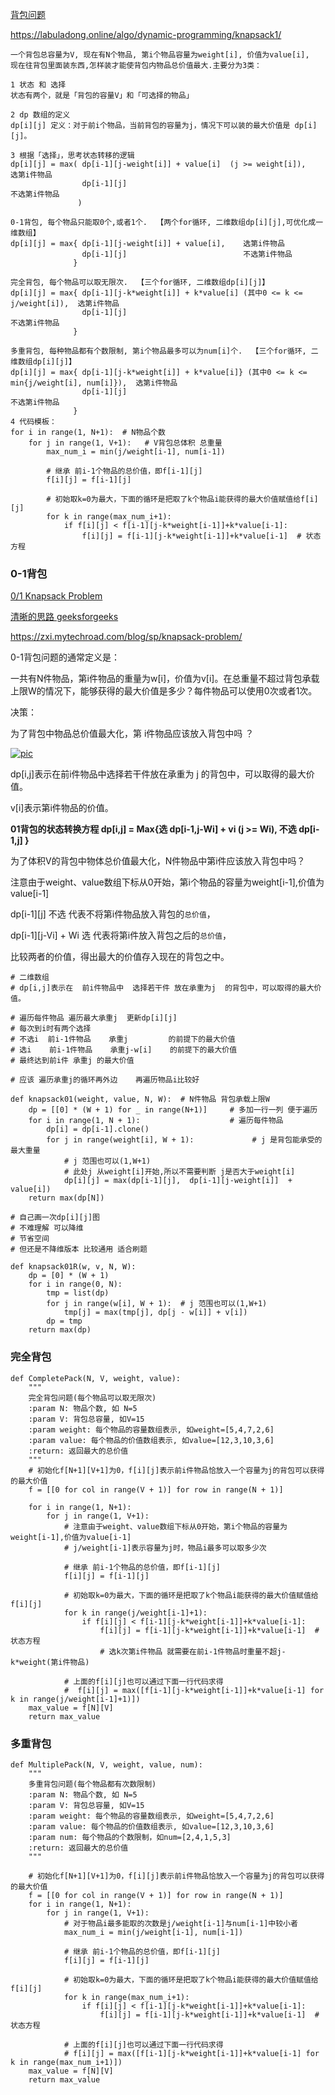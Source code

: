 [背包问题](https://blog.csdn.net/huanghaocs/article/details/77920358)

https://labuladong.online/algo/dynamic-programming/knapsack1/

```
一个背包总容量为V, 现在有N个物品, 第i个物品容量为weight[i], 价值为value[i], 
现在往背包里面装东西,怎样装才能使背包内物品总价值最大.主要分为3类：

1 状态 和 选择
状态有两个，就是「背包的容量V」和「可选择的物品」

2 dp 数组的定义
dp[i][j] 定义：对于前i个物品，当前背包的容量为j，情况下可以装的最大价值是 dp[i][j]。

3 根据「选择」，思考状态转移的逻辑
dp[i][j] = max( dp[i-1][j-weight[i]] + value[i]  (j >= weight[i]),     选第i件物品
                dp[i-1][j]                                             不选第i件物品
               )

0-1背包, 每个物品只能取0个,或者1个.  【两个for循环, 二维数组dp[i][j],可优化成一维数组】
dp[i][j] = max{ dp[i-1][j-weight[i]] + value[i],    选第i件物品
                dp[i-1][j]                          不选第i件物品
              }

完全背包, 每个物品可以取无限次.  【三个for循环, 二维数组dp[i][j]】
dp[i][j] = max{ dp[i-1][j-k*weight[i]] + k*value[i] (其中0 <= k <= j/weight[i]),  选第i件物品
                dp[i-1][j]                                                        不选第i件物品
              }

多重背包, 每种物品都有个数限制, 第i个物品最多可以为num[i]个.  【三个for循环, 二维数组dp[i][j]】
dp[i][j] = max{ dp[i-1][j-k*weight[i]] + k*value[i]} (其中0 <= k <= min{j/weight[i], num[i]}),  选第i件物品
                dp[i-1][j]                                                                      不选第i件物品
              }
4 代码模板：              
for i in range(1, N+1):  # N物品个数
    for j in range(1, V+1):   # V背包总体积 总重量
        max_num_i = min(j/weight[i-1], num[i-1])

        # 继承 前i-1个物品的总价值，即f[i-1][j]
        f[i][j] = f[i-1][j]  
        
        # 初始取k=0为最大，下面的循环是把取了k个物品i能获得的最大价值赋值给f[i][j]
        for k in range(max_num_i+1):
            if f[i][j] < f[i-1][j-k*weight[i-1]]+k*value[i-1]:
                f[i][j] = f[i-1][j-k*weight[i-1]]+k*value[i-1]  # 状态方程
```


### 0-1背包

[0/1 Knapsack Problem](https://blog.csdn.net/mu399/article/details/7722810)

[清晰的思路 geeksforgeeks ](https://www.geeksforgeeks.org/0-1-knapsack-problem-dp-10/)

https://zxi.mytechroad.com/blog/sp/knapsack-problem/

0-1背包问题的通常定义是：

一共有N件物品，第i件物品的重量为w[i]，价值为v[i]。在总重量不超过背包承载上限W的情况下，能够获得的最大价值是多少？每件物品可以使用0次或者1次。

决策：

为了背包中物品总价值最大化，第 i件物品应该放入背包中吗 ？

[![pic](https://github.com/awesometime/learn-git/blob/master/Data%20Structure%20and%20Algorithm/Data%20Structure/Dynamic_Programming/20190630201427.jpg)](https://github.com/awesometime/learn-git/blob/master/Data%20Structure%20and%20Algorithm/Data%20Structure/Dynamic_Programming/20190630201427.jpg)

dp[i,j]表示在前i件物品中选择若干件放在承重为 j 的背包中，可以取得的最大价值。

v[i]表示第i件物品的价值。

**01背包的状态转换方程 dp[i,j] = Max{选 dp[i-1,j-Wi] + vi  (j >= Wi),  不选 dp[i-1,j] }**

为了体积V的背包中物体总价值最大化，N件物品中第i件应该放入背包中吗？

注意由于weight、value数组下标从0开始，第i个物品的容量为weight[i-1],价值为value[i-1]

dp[i-1][j]          不选 代表不将第i件物品放入背包的`总价值`，

dp[i-1][j-Vi] + Wi  选   代表将第i件放入背包之后的`总价值`，

比较两者的价值，得出最大的价值存入现在的背包之中。
```python3
# 二维数组
# dp[i,j]表示在  前i件物品中  选择若干件 放在承重为j  的背包中，可以取得的最大价值。

# 遍历每件物品 遍历最大承重j  更新dp[i][j]
# 每次到i时有两个选择 
# 不选i  前i-1件物品    承重j         的前提下的最大价值
# 选i    前i-1件物品    承重j-w[i]    的前提下的最大价值
# 最终达到前i件 承重j 的最大价值

# 应该 遍历承重j的循环再外边    再遍历物品i比较好

def knapsack01(weight, value, N, W):  # N件物品 背包承载上限W
    dp = [[0] * (W + 1) for _ in range(N+1)]     # 多加一行一列 便于遍历
    for i in range(1, N + 1):                    # 遍历每件物品
        dp[i] = dp[i-1].clone()
        for j in range(weight[i], W + 1):             # j 是背包能承受的最大重量
            # j 范围也可以(1,W+1)
            # 此处j 从weight[i]开始,所以不需要判断 j是否大于weight[i]
            dp[i][j] = max(dp[i-1][j],  dp[i-1][j-weight[i]]  + value[i])
    return max(dp[N])
```  
  
  
```python3 
# 自己画一次dp[i][j]图  
# 不难理解 可以降维 
# 节省空间
# 但还是不降维版本 比较通用 适合刷题

def knapsack01R(w, v, N, W):
    dp = [0] * (W + 1)
    for i in range(0, N):
        tmp = list(dp)
        for j in range(w[i], W + 1):  # j 范围也可以(1,W+1)
            tmp[j] = max(tmp[j], dp[j - w[i]] + v[i])
        dp = tmp
    return max(dp)
```
### 完全背包

```py3
def CompletePack(N, V, weight, value):
    """
    完全背包问题(每个物品可以取无限次)
    :param N: 物品个数, 如 N=5
    :param V: 背包总容量, 如V=15
    :param weight: 每个物品的容量数组表示, 如weight=[5,4,7,2,6]
    :param value: 每个物品的价值数组表示, 如value=[12,3,10,3,6]
    :return: 返回最大的总价值
    """
    # 初始化f[N+1][V+1]为0，f[i][j]表示前i件物品恰放入一个容量为j的背包可以获得的最大价值
    f = [[0 for col in range(V + 1)] for row in range(N + 1)]

    for i in range(1, N+1):
        for j in range(1, V+1):
            # 注意由于weight、value数组下标从0开始，第i个物品的容量为weight[i-1],价值为value[i-1]
            # j/weight[i-1]表示容量为j时，物品i最多可以取多少次
            
            # 继承 前i-1个物品的总价值，即f[i-1][j]
            f[i][j] = f[i-1][j]  
            
            # 初始取k=0为最大，下面的循环是把取了k个物品i能获得的最大价值赋值给f[i][j]
            for k in range(j/weight[i-1]+1):
                if f[i][j] < f[i-1][j-k*weight[i-1]]+k*value[i-1]:
                    f[i][j] = f[i-1][j-k*weight[i-1]]+k*value[i-1]  # 状态方程
                    # 选k次第i件物品 就需要在前i-1件物品时重量不超j-k*weight(第i件物品)

            # 上面的f[i][j]也可以通过下面一行代码求得
            #  f[i][j] = max([f[i-1][j-k*weight[i-1]]+k*value[i-1] for k in range(j/weight[i-1]+1)])
    max_value = f[N][V]
    return max_value
```

### 多重背包

```py3
def MultiplePack(N, V, weight, value, num):
    """
    多重背包问题(每个物品都有次数限制)
    :param N: 物品个数, 如 N=5
    :param V: 背包总容量, 如V=15
    :param weight: 每个物品的容量数组表示, 如weight=[5,4,7,2,6]
    :param value: 每个物品的价值数组表示, 如value=[12,3,10,3,6]
    :param num: 每个物品的个数限制，如num=[2,4,1,5,3]
    :return: 返回最大的总价值
    """

    # 初始化f[N+1][V+1]为0，f[i][j]表示前i件物品恰放入一个容量为j的背包可以获得的最大价值
    f = [[0 for col in range(V + 1)] for row in range(N + 1)]
    for i in range(1, N+1):
        for j in range(1, V+1):
            # 对于物品i最多能取的次数是j/weight[i-1]与num[i-1]中较小者
            max_num_i = min(j/weight[i-1], num[i-1])

            # 继承 前i-1个物品的总价值，即f[i-1][j]
            f[i][j] = f[i-1][j]  
            
            # 初始取k=0为最大，下面的循环是把取了k个物品i能获得的最大价值赋值给f[i][j]
            for k in range(max_num_i+1):
                if f[i][j] < f[i-1][j-k*weight[i-1]]+k*value[i-1]:
                    f[i][j] = f[i-1][j-k*weight[i-1]]+k*value[i-1]  # 状态方程

            # 上面的f[i][j]也可以通过下面一行代码求得
            # f[i][j] = max([f[i-1][j-k*weight[i-1]]+k*value[i-1] for k in range(max_num_i+1)])
    max_value = f[N][V]
    return max_value
```
